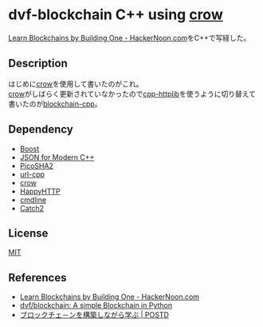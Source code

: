 # dvf-blockchain C++ using [crow](https://github.com/ipkn/crow)

[Learn Blockchains by Building One \- HackerNoon\.com](https://hackernoon.com/learn-blockchains-by-building-one-117428612f46)をC++で写経した。

## Description

はじめに[crow](https://github.com/ipkn/crow)を使用して書いたのがこれ。  
[crow](https://github.com/ipkn/crow)がしばらく更新されていなかったので[cpp-httplib](https://github.com/yhirose/cpp-httplib)を使うように切り替えて書いたのが[blockchain-cpp](https://github.com/teheperor/dvf-blockchain/tree/master/blockchain-cpp)。

## Dependency

 - [Boost](https://www.boost.org/doc/libs/1_70_0/)
 - [JSON for Modern C++](https://github.com/nlohmann/json)
 - [PicoSHA2](https://github.com/okdshin/PicoSHA2)
 - [url-cpp](https://github.com/seomoz/url-cpp)
 - [crow](https://github.com/ipkn/crow)
 - [HappyHTTP](https://github.com/mingodad/HappyHTTP)
 - [cmdline](https://github.com/tanakh/cmdline)
 - [Catch2](https://github.com/catchorg/Catch2)

## License

[MIT](https://github.com/tcnksm/tool/blob/master/LICENCE)

## References
- [Learn Blockchains by Building One \- HackerNoon\.com](https://hackernoon.com/learn-blockchains-by-building-one-117428612f46)
- [dvf/blockchain: A simple Blockchain in Python](https://github.com/dvf/blockchain)
- [ブロックチェ－ンを構築しながら学ぶ \| POSTD](https://postd.cc/learn-blockchains-by-building-one/)
